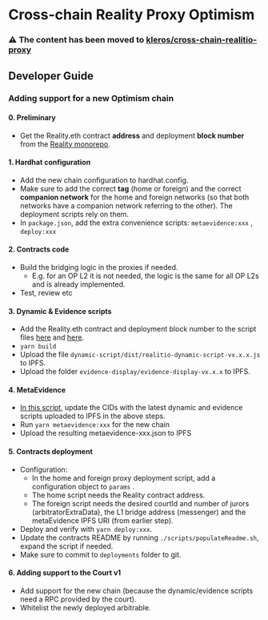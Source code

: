 # Cross-chain Reality Proxy Optimism

### ⚠️ The content has been moved to [kleros/cross-chain-realitio-proxy](https://github.com/kleros/cross-chain-realitio-proxy)

## Developer Guide

### Adding support for a new Optimism chain

#### 0. Preliminary
* Get the Reality.eth contract **address** and deployment **block number** from the [Reality monorepo](https://github.com/RealityETH/reality-eth-monorepo/tree/main/packages/contracts/chains/deployments).

#### 1. Hardhat configuration
* Add the new chain configuration to hardhat.config.
* Make sure to add the correct **tag** (home or foreign) and the correct **companion network** for the home and foreign networks (so that both networks have a companion network referring to the other). The deployment scripts rely on them.
* In `package.json`, add the extra convenience scripts: `metaevidence:xxx` , `deploy:xxx`

#### 2. Contracts code
* Build the bridging logic in the proxies if needed. 
  * E.g. for an OP L2 it is not needed, the logic is the same for all OP L2s and is already implemented.
* Test, review etc

#### 3. Dynamic & Evidence scripts
* Add the Reality.eth contract and deployment block number to the script files [here](https://github.com/kleros/cross-chain-realitio-proxy-optimism/blob/1ed08c3ea06ef00398b02f64d1657de3d4ac50c8/dynamic-script/src/index.js#L8) and [here](https://github.com/kleros/cross-chain-realitio-proxy-optimism/blob/1ed08c3ea06ef00398b02f64d1657de3d4ac50c8/evidence-display/src/containers/realitio.js#L10). 
* `yarn build`
* Upload the file `dynamic-script/dist/realitio-dynamic-script-vx.x.x.js` to IPFS.
* Upload the folder `evidence-display/evidence-display-vx.x.x` to IPFS.

#### 4. MetaEvidence
* [In this script](https://github.com/kleros/cross-chain-realitio-proxy-optimism/blob/1ed08c3ea06ef00398b02f64d1657de3d4ac50c8/contracts/tasks/generate-metaevidence.js#L36-L37), update the CIDs with the latest dynamic and evidence scripts uploaded to IPFS in the above steps.
* Run `yarn metaevidence:xxx` for the new chain
* Upload the resulting metaevidence-xxx.json to IPFS

#### 5. Contracts deployment
* Configuration:
  * In the home and foreign proxy deployment script, add a configuration object to `params` .
  * The home script needs the Reality contract address.
  * The foreign script needs the desired courtId and number of jurors (arbitratorExtraData), the L1 bridge address (messenger) and the metaEvidence IPFS URI (from earlier step).
* Deploy and verify with `yarn deploy:xxx`.
* Update the contracts README by running `./scripts/populateReadme.sh`, expand the script if needed.
* Make sure to commit to `deployments` folder to git.

#### 6. Adding support to the Court v1
* Add support for the new chain (because the dynamic/evidence scripts need a RPC provided by the court).
* Whitelist the newly deployed arbitrable.
